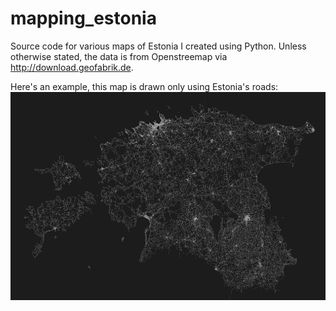 # mapping_estonia
Source code for various maps of Estonia I created using Python. Unless otherwise stated, the data is from Openstreemap via http://download.geofabrik.de.

Here's an example, this map is drawn only using Estonia's roads:
![A mpa of all the roads in Estonia](https://github.com/ksenianiglas/mapping_estonia/blob/master/eesti.png?raw=true)
